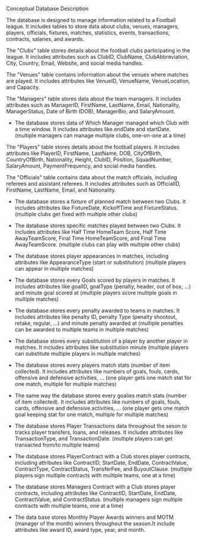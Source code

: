 Conceptual Database Description





The database is designed to manage information related to a Football league.
It includes tables to store data about clubs, venues, managers, players, officials, fixtures, matches, statistics, events, transactions, contracts, salaries, and awards.


The "Clubs" table stores details about the football clubs participating in the league. It includes attributes such as ClubID, ClubName, ClubAbbreviation, City, Country, Email, Website, and social media handles.

The "Venues" table contains information about the venues where matches are played. It includes attributes like VenueID, VenueName, VenueLocation, and Capacity.

The "Managers" table stores data about the team managers. It includes attributes such as ManagerID, FirstName, LastName, Email, Nationality, ManagerStatus, Date of Birth (DOB), ManagerBio, and SalaryAmount.

* The database stores data of Which Manager managed which Club with a time window. It includes attributes like endDate and startDate.
	(multiple managers can manage multiple clubs, one-on-one at a time)

The "Players" table stores details about the football players. It includes attributes like PlayerID, FirstName, LastName, DOB, CityOfBirth, CountryOfBirth, Nationality, Height, ClubID, Position, SquadNumber, SalaryAmount, PaymentFrequency, and social media handles.

The "Officials" table contains data about the match officials, including referees and assistant referees. It includes attributes such as OfficialID, FirstName, LastName, Email, and Nationality.

* The database stores a fixture of planned match between two Clubs. It includes attributes like FixtureDate, KickoffTime and FixtureStatus.
	(multiple clubs get fixed with multiple other clubs)

* The database stores specific matches played between two Clubs. It includes attributes like Half Time HomeTeam Score,  Half Time AwayTeamScore, Final Time HomeTeamScore, and Final Time AwayTeamScore.
	(multiple clubs can play with multiple other clubs)

* The database stores player appearances in matches, including attributes like AppearanceType (start or substitution)
	(multiple players can appear in multiple matches)

* The database stores every Goals scored by players in matches. It includes attributes like goalID, goalType (penalty, header, out of box, ...) and minute goal scored at
	(multiple players score multiple goals in multiple matches)

* The database stores every penalty awarded to teams in matches. It includes attributes like penalty ID, penalty Type (penalty shootout, retake, regular, ...) and minute penalty awarded at
	(multiple penalties can be awarded to multiple teams in multiple matches)

* The database stores every substitution of a player by another player in matches. It includes attributes like substitution minute
	(multiple players can substitute multiple players in multiple matches)

* The database stores every players match stats (number of item collected). It includes attributes like numbers of goals, fouls, cards, offensive and defensive activities, ...
	(one player gets one match stat for one match, multiple for multiple matches)

* The same way the database stores every goalies match stats (number of item collected). It includes attributes like numbers of goals, fouls, cards, offensive and defensive activities, ...
	(one player gets one match goal keeping stat for one match, multiple for multiple matches)

* The database stores Player Transactions data throughout the seson to tracks player transfers, loans, and releases. It includes attributes like TransactionType, and TransactionDate.
	(multiple players can get transacted from/to multiple teams)

* The database stores PlayerContract with a Club stores player contracts, including attributes like ContractID, StartDate, EndDate, ContractValue, ContractType, ContractStatus, TransferFee, and BuyoutClause.
	(multiple players sign multiple contracts with multiple teams, one at a time)

* The database stores Managers Contract with a Club stores player contracts, including attributes like ContractID, StartDate, EndDate, ContractValue, and ContractStatus.
	(multiple managers sign multiple contracts with multiple teams, one at a time)

* The data base stores Monthly Player Awards winners and MOTM (manager of the month) winners throughout the season.It include attributes like award ID, award type, year, and month.
